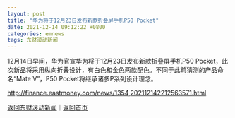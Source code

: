 ```yaml
---
layout: post
title: "华为将于12月23日发布新款折叠屏手机P50 Pocket"
date: 2021-12-14 09:12:22 +0800
categories: emnews
tags: 东财滚动新闻
---
```


12月14日早间，华为官宣华为将于12月23日发布新款折叠屏手机P50 Pocket，此次新品将采用纵向折叠设计，有白色和金色两款配色。不同于此前猜测的产品命名“Mate V”，P50 Pocket将继承诸多P系列设计理念。

<http://finance.eastmoney.com/news/1354,202112142212563571.html>

[返回东财滚动新闻](//finews.withounder.com/emnews/)｜[返回首页](//finews.withounder.com/)